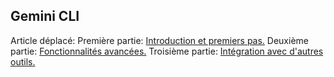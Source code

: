 ## Gemini CLI

Article déplacé:
Première partie:
[Introduction et premiers pas.](gemini-cli/gemini-cli-1.md)
Deuxième partie:
[Fonctionnalités avancées.](gemini-cli/gemini-cli-2.md)
Troisième partie:
[Intégration avec d'autres outils.](gemini-cli/gemini-cli-3.md)